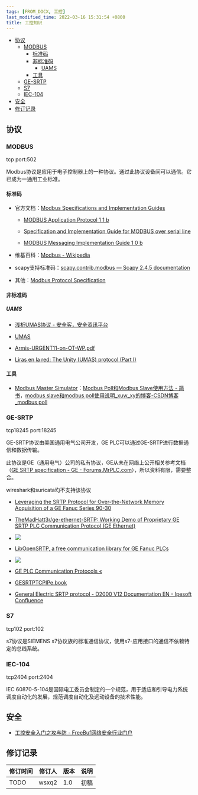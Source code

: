 ```yaml
---
tags: [FROM_DOCX, 工控]
last_modified_time: 2022-03-16 15:31:54 +0800
title: 工控知识
---
```



<p id="markdown-toc"></p>
<!-- vim-markdown-toc GFM -->

* [协议](#协议)
    * [MODBUS](#modbus)
        * [标准码](#标准码)
        * [非标准码](#非标准码)
            * [UAMS](#uams)
        * [工具](#工具)
    * [GE-SRTP](#ge-srtp)
    * [S7](#s7)
    * [IEC-104](#iec-104)
* [安全](#安全)
* [修订记录](#修订记录)

<!-- vim-markdown-toc -->


## 协议

### MODBUS

tcp port:502

Modbus协议是应用于电子控制器上的一种协议。通过此协议设备间可以通信。它已成为一通用工业标准。

#### 标准码

-   官方文档：[Modbus Specifications and Implementation Guides](https://modbus.org/specs.php)

    -   [MODBUS Application Protocol 1 1 b](https://modbus.org/docs/Modbus_Application_Protocol_V1_1b3.pdf)

    -   [Specification and Implementation Guide for MODBUS over serial line](https://modbus.org/docs/Modbus_over_serial_line_V1_02.pdf)

    -   [MODBUS Messaging Implementation Guide 1 0 b](https://modbus.org/docs/Modbus_Messaging_Implementation_Guide_V1_0b.pdf)

-   维基百科：[Modbus - Wikipedia](https://en.wikipedia.org/wiki/Modbus)

-   scapy支持标准码：[scapy.contrib.modbus — Scapy 2.4.5 documentation](https://scapy.readthedocs.io/en/latest/api/scapy.contrib.modbus.html)

-   其他：[Modbus Protocol Specification](http://irtfweb.ifa.hawaii.edu/~smokey/software/about/sixnet/modbus/modbus_protocol.pdf)

#### 非标准码

##### UAMS

-   [浅析UMAS协议 - 安全客，安全资讯平台](https://www.anquanke.com/post/id/231884)

-   [UMAS](https://documentation.stormshield.eu/SNS/v4/en/Content/User_Configuration_Manual_SNS_v4/Protocols/SCADA-UMAS.htm)

-   [Armis-URGENT11-on-OT-WP.pdf](https://info.armis.com/rs/645-PDC-047/images/Armis-URGENT11-on-OT-WP.pdf)

-   [Liras en la red: The Unity (UMAS) protocol (Part I)](http://lirasenlared.blogspot.com/2017/08/the-unity-umas-protocol-part-i.html)

#### 工具

-   [Modbus Master Simulator](https://modbustools.com/modbus_poll.html)：[Modbus Poll和Modbus Slave使用方法 - 简书](https://www.jianshu.com/p/d786ef4ffa1a)，[modbus slave和modbus poll使用说明_xuw_xy的博客-CSDN博客_modbus poll](https://blog.csdn.net/xuw_xy/article/details/81166305#:~:text=ModbusPoll%20%E5%8F%8A%20ModbusSlave%20%E4%BB%8B%E7%BB%8D%20ModbusPoll%20%E6%98%AF%E4%B8%80%E4%B8%AA%E4%B8%BB%E7%AB%99%E8%AE%BE%E5%A4%87%E4%BB%BF%E7%9C%9F%E8%BD%AF%E4%BB%B6%EF%BC%8C%E6%94%AF%E6%8C%81%E5%A4%9A%E6%96%87%E6%A1%A3%E6%8E%A5%E5%8F%A3%EF%BC%8C%E5%8D%B3%E5%8F%AF%E4%BB%A5%E5%90%8C%E6%97%B6%E7%9B%91%E8%A7%86%E5%A4%9A%E4%B8%AA%E4%BB%8E%E7%AB%99%E8%AE%BE%E5%A4%87%E5%8F%8A%E6%95%B0%E6%8D%AE%E5%9F%9F%E3%80%82,ModbusSlave%20%E6%98%AF%E4%B8%80%E4%B8%AA%E4%BB%8E%E7%AB%99%E8%AE%BE%E5%A4%87%E4%BB%BF%E7%9C%9F%E8%BD%AF%E4%BB%B6%EF%BC%8C%E5%AE%83%E7%94%A8%E4%BA%8E%E6%8E%A5%E6%94%B6%E4%B8%BB%E8%AE%BE%E5%A4%87%E7%9A%84%E5%91%BD%E4%BB%A4%E5%8C%85%EF%BC%8C%E5%B9%B6%E5%9B%9E%E9%80%81%E6%95%B0%E6%8D%AE%E5%8C%85%EF%BC%9B%E5%8F%AF%E7%94%A8%E4%BA%8E%E6%B5%8B%E8%AF%95%E5%92%8C%E8%B0%83%E8%AF%95%20Modbus%20%E4%B8%BB%E7%AB%99%E8%AE%BE%E5%A4%87%EF%BC%8C%E4%BE%BF%E4%BA%8E%E8%A7%82%E5%AF%9F%20Modbus%20%E9%80%9A%E4%BF%A1%E8%BF%87%E7%A8%8B%E4%B8%AD%E7%9A%84%E5%90%84%E7%A7%8D%E6%8A%A5%E6%96%87%E3%80%82)

### GE-SRTP

tcp18245 port:18245

GE-SRTP协议由美国通用电气公司开发，GE PLC可以通过GE-SRTP进行数据通信和数据传输。

此协议是GE（通用电气）公司的私有协议，GE从未在网络上公开相关参考文档（[GE SRTP specification - GE - Forums.MrPLC.com](https://forums.mrplc.com/index.php?/topic/31292-ge-srtp-specification/)），所以资料有限，需要整合。

wireshark和suricata均不支持该协议

-   [Leveraging the SRTP Protocol for Over-the-Network Memory Acquisition of a GE Fanuc Series 90-30](https://digitalcommons.newhaven.edu/cgi/viewcontent.cgi?article=1071&context=electricalcomputerengineering-facpubs#page=14&zoom=100,0,0)

-   [TheMadHatt3r/ge-ethernet-SRTP: Working Demo of Proprietary GE SRTP PLC Communication Protocol (GE Ethernet)](https://github.com/TheMadHatt3r/ge-ethernet-SRTP)

-   ![](工控知识/media/image1.emf)

-   [LibOpenSRTP, a free communication library for GE Fanuc PLCs](http://libopensrtp.sourceforge.net/)

-   ![](工控知识/media/image2.emf)

-   [GE PLC Communication Protocols «](https://www.pdfsupply.com/blog/index.php/2021/03/19/ge-plc-communication-protocols/)

-   [GESRTPTCPIPe.book](https://download.schneider-electric.com/files?p_enDocType=User+guide&p_File_Name=EIO0000001192_00.pdf&p_Doc_Ref=EIO0000001192)

-   [General Electric SRTP protocol - D2000 V12 Documentation EN - Ipesoft Confluence](https://doc.ipesoft.com/display/D2DOCV12EN/General+Electric+SRTP+protocol)

### S7

tcp102 port:102

s7协议是SIEMENS s7协议族的标准通信协议，使用s7-应用接口的通信不依赖特定的总线系统。

### IEC-104

tcp2404 port:2404

IEC 60870-5-104是国际电工委员会制定的一个规范，用于适应和引导电力系统调度自动化的发展，规范调度自动化及远动设备的技术性能。

## 安全

-   [工控安全入门之攻与防 - FreeBuf网络安全行业门户](https://www.freebuf.com/column/224830.html)

## 修订记录

| 修订时间 | 修订人       | 版本 | 说明 |
|----------|--------------|------|------|
| TODO     | wsxq2 | 1.0  | 初稿 |

